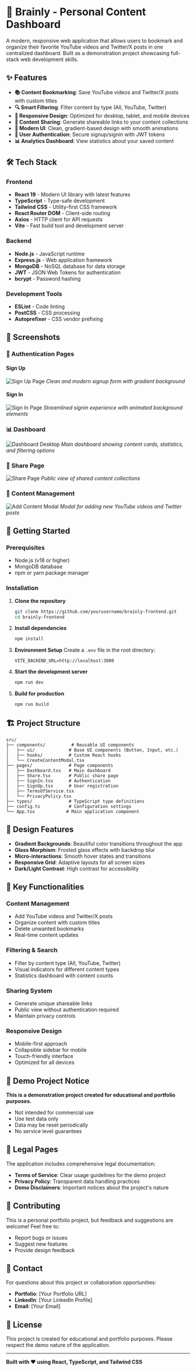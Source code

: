 # 🧠 Brainly - Personal Content Dashboard

A modern, responsive web application that allows users to bookmark and organize their favorite YouTube videos and Twitter/X posts in one centralized dashboard. Built as a demonstration project showcasing full-stack web development skills.


## ✨ Features

- **📚 Content Bookmarking**: Save YouTube videos and Twitter/X posts with custom titles
- **🔍 Smart Filtering**: Filter content by type (All, YouTube, Twitter)
- **📱 Responsive Design**: Optimized for desktop, tablet, and mobile devices
- **🔗 Content Sharing**: Generate shareable links to your content collections
- **🎨 Modern UI**: Clean, gradient-based design with smooth animations
- **🔐 User Authentication**: Secure signup/signin with JWT tokens
- **📊 Analytics Dashboard**: View statistics about your saved content

## 🛠️ Tech Stack

### Frontend
- **React 19** - Modern UI library with latest features
- **TypeScript** - Type-safe development
- **Tailwind CSS** - Utility-first CSS framework
- **React Router DOM** - Client-side routing
- **Axios** - HTTP client for API requests
- **Vite** - Fast build tool and development server

### Backend
- **Node.js** - JavaScript runtime
- **Express.js** - Web application framework
- **MongoDB** - NoSQL database for data storage
- **JWT** - JSON Web Tokens for authentication
- **bcrypt** - Password hashing

### Development Tools
- **ESLint** - Code linting
- **PostCSS** - CSS processing
- **Autoprefixer** - CSS vendor prefixing

## 📱 Screenshots

### 🔐 Authentication Pages

#### Sign Up
![Sign Up Page](./public/screenshots/signup.png)
*Clean and modern signup form with gradient background*

#### Sign In
![Sign In Page](./public/screenshots/signin.png)
*Streamlined signin experience with animated background elements*

### 📊 Dashboard
![Dashboard Desktop](./public/screenshots/dashboard-desktop.png)
*Main dashboard showing content cards, statistics, and filtering options*


### 🔗 Share Page
![Share Page](./public/screenshots/share-page.png)
*Public view of shared content collections*

### 🎯 Content Management
![Add Content Modal](./public/screenshots/add-content-modal.png)
*Modal for adding new YouTube videos and Twitter posts*

## 🚀 Getting Started

### Prerequisites
- Node.js (v18 or higher)
- MongoDB database
- npm or yarn package manager

### Installation

1. **Clone the repository**
   ```bash
   git clone https://github.com/yourusername/brainly-frontend.git
   cd brainly-frontend
   ```

2. **Install dependencies**
   ```bash
   npm install
   ```

3. **Environment Setup**
   Create a `.env` file in the root directory:
   ```env
   VITE_BACKEND_URL=http://localhost:3000
   ```

4. **Start the development server**
   ```bash
   npm run dev
   ```

5. **Build for production**
   ```bash
   npm run build
   ```

## 🏗️ Project Structure

```
src/
├── components/          # Reusable UI components
│   ├── ui/             # Base UI components (Button, Input, etc.)
│   ├── hooks/          # Custom React hooks
│   └── CreateContentModal.tsx
├── pages/              # Page components
│   ├── Dashboard.tsx   # Main dashboard
│   ├── Share.tsx       # Public share page
│   ├── SignIn.tsx      # Authentication
│   ├── SignUp.tsx      # User registration
│   ├── TermsOfService.tsx
│   └── PrivacyPolicy.tsx
├── types/              # TypeScript type definitions
├── config.ts           # Configuration settings
└── App.tsx            # Main application component
```

## 🎨 Design Features

- **Gradient Backgrounds**: Beautiful color transitions throughout the app
- **Glass Morphism**: Frosted glass effects with backdrop blur
- **Micro-interactions**: Smooth hover states and transitions
- **Responsive Grid**: Adaptive layouts for all screen sizes
- **Dark/Light Contrast**: High contrast for accessibility

## 🔧 Key Functionalities

### Content Management
- Add YouTube videos and Twitter/X posts
- Organize content with custom titles
- Delete unwanted bookmarks
- Real-time content updates

### Filtering & Search
- Filter by content type (All, YouTube, Twitter)
- Visual indicators for different content types
- Statistics dashboard with content counts

### Sharing System
- Generate unique shareable links
- Public view without authentication required
- Maintain privacy controls

### Responsive Design
- Mobile-first approach
- Collapsible sidebar for mobile
- Touch-friendly interface
- Optimized for all devices

## 🚨 Demo Project Notice

**This is a demonstration project created for educational and portfolio purposes.** 

- Not intended for commercial use
- Use test data only
- Data may be reset periodically
- No service level guarantees

## 📄 Legal Pages

The application includes comprehensive legal documentation:
- **Terms of Service**: Clear usage guidelines for the demo project
- **Privacy Policy**: Transparent data handling practices
- **Demo Disclaimers**: Important notices about the project's nature

## 🤝 Contributing

This is a personal portfolio project, but feedback and suggestions are welcome! Feel free to:
- Report bugs or issues
- Suggest new features
- Provide design feedback

## 📧 Contact

For questions about this project or collaboration opportunities:
- **Portfolio**: [Your Portfolio URL]
- **LinkedIn**: [Your LinkedIn Profile]
- **Email**: [Your Email]

## 📜 License

This project is created for educational and portfolio purposes. Please respect the demo nature of the application.

---

**Built with ❤️ using React, TypeScript, and Tailwind CSS**